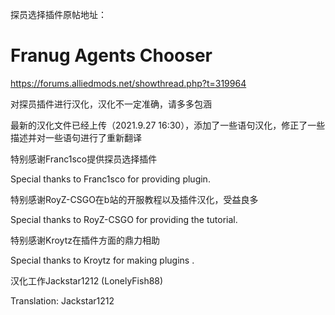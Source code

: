 探员选择插件原帖地址：
# Franug Agents Chooser

https://forums.alliedmods.net/showthread.php?t=319964

对探员插件进行汉化，汉化不一定准确，请多多包涵

最新的汉化文件已经上传（2021.9.27 16:30），添加了一些语句汉化，修正了一些描述并对一些语句进行了重新翻译

特别感谢Franc1sco提供探员选择插件

Special thanks to Franc1sco for providing plugin.

特别感谢RoyZ-CSGO在b站的开服教程以及插件汉化，受益良多

Special thanks to RoyZ-CSGO for providing the tutorial.

特别感谢Kroytz在插件方面的鼎力相助

Special thanks to Kroytz for making plugins .

汉化工作Jackstar1212 (LonelyFish88)

Translation: Jackstar1212
